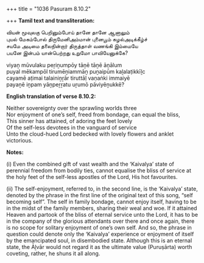 +++
title = "1036 Pasuram 8.10.2"

+++
**Tamil text and transliteration:**

வியன் மூவுலகு பெறினும்போய் தானே தானே ஆனாலும்  
புயல் மேகம்போல் திருமேனிஅம்மான் புனைபூம் கழல்அடிக்கீழ்ச்  
சயமே அடிமை தலைநின்றார் திருத்தாள் வணங்கி இம்மையே  
பயனே இன்பம் யான்பெற்றது உறுமோ பாவியேனுக்கே?

viyaṉ mūvulaku peṟiṉumpōy tāṉē tāṉē āṉālum  
puyal mēkampōl tirumēṉiammāṉ puṉaipūm kaḻalaṭikkīḻc  
cayamē aṭimai talainiṉṟār tiruttāḷ vaṇaṅki immaiyē  
payaṉē iṉpam yāṉpeṟṟatu uṟumō pāviyēṉukkē?

**English translation of verse 8.10.2:**

Neither sovereignty over the sprawling worlds three  
Nor enjoyment of one’s self, freed from bondage, can equal the bliss,  
This sinner has attained, of adoring the feet lovely  
Of the self-less devotees in the vanguard of service  
Unto the cloud-hued Lord bedecked with lovely flowers and anklet victorious.

**Notes:**

\(i\) Even the combined gift of vast wealth and the ‘Kaivalya’ state of perennial freedom from bodily ties, cannot equalise the bliss of service at the holy feet of the self-less apostles of the Lord, His hot favourites.

\(ii\) The self-enjoyment, referred to, in the second line, is the ‘Kaivalya’ state, denoted by the phrase in the first line of the original text of this song, “self becoming self”. The self in family bondage, cannot enjoy itself, having to be in the midst of the family members, sharing their weal and woe. If it attained Heaven and partook of the bliss of eternal service unto the Lord, it has to be in the company of the glorious attendants over there and once again, there is no scope for solitary enjoyment of one’s own self. And so, the phrase in question could denote only the ‘Kaivalya’ experience or enjoyment of itself by the emancipated soul, in disembodied state. Although this is an eternal state, the Āḻvār would not regard it as the ultimate value (Puruṣārta) worth coveting, rather, he shuns it all along.



